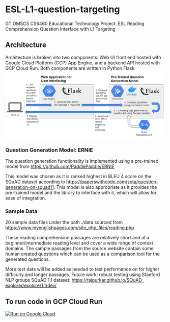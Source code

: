 # ESL-L1-question-targeting
GT OMSCS CS6460 Educational Technology Project: ESL Reading Comprehension Question Interface with L1 Targeting

## Architecture
Architecture is broken into two components: Web UI front end hosted with Google Cloud Platform (GCP) App Engine, and a backend API hosted with GCP Cloud Run. Both components are written in Python Flask
![Architecture Diagram](architecture-diagram.PNG)

### Question Generation Model: ERNIE
The question generation functionality is implemented using a pre-trained model from https://github.com/PaddlePaddle/ERNIE

This model was chosen as it is ranked highest in BLEU 4 score on the SQuAD dataset according to https://paperswithcode.com/sota/question-generation-on-squad11. This model is also appropriate as it provides the pre-trained model and the library to interface with it, which will allow for ease of integration.

### Sample Data
20 sample data files under the path ./data sourced from https://www.myenglishpages.com/site_php_files/reading.php

These reading comprehension passages are relatively short and at a beginner/intermediate reading level and cover a wide range of context domains. The sample passages from the source website contain some human created questions which can be used as a comparison tool for the generated questions.

More test data will be added as needed to test performance on for higher difficulty and longer passages. Future work: robust testing using Stanford NLP groups SQuAD 1.1 dataset: https://rajpurkar.github.io/SQuAD-explorer/explore/1.1/dev/ 

## To run code in GCP Cloud Run
[![Run on Google Cloud](https://storage.googleapis.com/cloudrun/button.svg)](https://console.cloud.google.com/cloudshell/editor?shellonly=true&cloudshell_image=gcr.io/cloudrun/button&cloudshell_git_repo=https://github.com/byramag/esl-question-generator)
